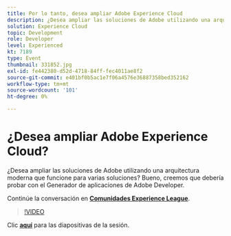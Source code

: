 ```yaml
---
title: Por lo tanto, desea ampliar Adobe Experience Cloud
description: ¿Desea ampliar las soluciones de Adobe utilizando una arquitectura moderna que funcione para varias soluciones? Bueno, creemos que debería probar con el Generador de aplicaciones de Adobe Developer. Esta sesión se entregó como parte del evento de contenido de Adobe Developers Live.
solution: Experience Cloud
topic: Development
role: Developer
level: Experienced
kt: 7189
type: Event
thumbnail: 331852.jpg
exl-id: fe442380-d52d-4718-84ff-fec4011ae8f2
source-git-commit: e401bf0b5ac1e7f06a4576e36887358bed352162
workflow-type: tm+mt
source-wordcount: '101'
ht-degree: 0%

---
```


# ¿Desea ampliar Adobe Experience Cloud?

¿Desea ampliar las soluciones de Adobe utilizando una arquitectura moderna que funcione para varias soluciones? Bueno, creemos que debería probar con el Generador de aplicaciones de Adobe Developer.

Continúe la conversación en **[Comunidades Experience League](https://adobe.ly/36Yd3v6)**.

>[!VIDEO](https://video.tv.adobe.com/v/331852/?quality=12&learn=on&hidetitle=true)

Clic **[aquí](/help/adobe-developers-live/assets/extend-experience-cloud.pdf)** para las diapositivas de la sesión.
